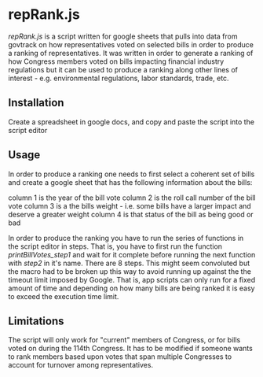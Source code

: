 # repRank.js

_repRank.js_ is a script written for google sheets that pulls into data from govtrack on how representatives voted on selected bills in order to produce  a ranking of representatives. It was written in order to generate a ranking of how Congress members voted on bills impacting financial industry regulations but it can be used to produce a ranking along other lines of interest - e.g. environmental regulations, labor standards, trade, etc.

## Installation

Create a spreadsheet in google docs, and copy and paste the script into the script editor

## Usage

In order to produce a ranking one needs to first select a coherent set of bills and create a google sheet that has the following information about the bills:

column 1 is the year of the bill vote
column 2 is the roll call number of the bill vote
column 3 is a the bills weight - i.e. some bills have a larger impact and deserve a greater weight
column 4 is that status of the bill as being good or bad

In order to produce the ranking you have to run the series of functions in the script editor in steps. That is, you have to first run the function _printBillVotes_step1_ and wait for it complete before running the next function with _step2_ in it's name. There are 8 steps. This might seem convoluted but the macro had to be broken up this way to avoid running up against the the timeout limit imposed by Google. That is, app scripts can only run for a fixed amount of time and depending on how many bills are being ranked it is easy to exceed the execution time limit.

## Limitations

The script will only work for "current" members of Congress, or for bills voted on during the 114th Congress. It has to be modified if someone wants to rank members based upon votes that span multiple Congresses to account for turnover among representatives.
